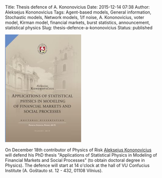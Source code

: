 Title: Thesis defence of A. Kononovicius
Date: 2015-12-14 07:38
Author: Aleksejus Kononovicius
Tags: Agent-based models, General information, Stochastic models, Network models, 1/f noise, A. Kononovicius, voter model, Kirman model, financial markets, burst statistics, announcement, statistical physics
Slug: thesis-defence-a-kononovicius
Status: published

![kononovicius disertation](/uploads/2015/11/kononovicius-disertacija.jpg)

On December 18th contributor of Physics of Risk [Aleksejus Kononovicius](http://konononovicius.lt) will defend his PhD thesis "Applications of Statistical Physics in Modeling of Financial Markets and Social Processes" (to obtain doctoral degree in Physics). The defence will start at 14 o'clock at the hall of VU Confucius Institute (A. Goštauto st. 12 - 432, 01108 Vilnius).
